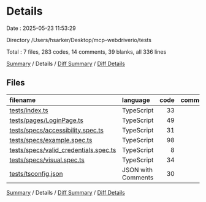 # Details

Date : 2025-05-23 11:53:29

Directory /Users/hsarker/Desktop/mcp-webdriverio/tests

Total : 7 files,  283 codes, 14 comments, 39 blanks, all 336 lines

[Summary](results.md) / Details / [Diff Summary](diff.md) / [Diff Details](diff-details.md)

## Files
| filename | language | code | comment | blank | total |
| :--- | :--- | ---: | ---: | ---: | ---: |
| [tests/index.ts](/tests/index.ts) | TypeScript | 33 | 2 | 4 | 39 |
| [tests/pages/LoginPage.ts](/tests/pages/LoginPage.ts) | TypeScript | 49 | 1 | 5 | 55 |
| [tests/specs/accessibility.spec.ts](/tests/specs/accessibility.spec.ts) | TypeScript | 31 | 1 | 6 | 38 |
| [tests/specs/example.spec.ts](/tests/specs/example.spec.ts) | TypeScript | 98 | 10 | 14 | 122 |
| [tests/specs/valid\_credentials.spec.ts](/tests/specs/valid_credentials.spec.ts) | TypeScript | 8 | 0 | 2 | 10 |
| [tests/specs/visual.spec.ts](/tests/specs/visual.spec.ts) | TypeScript | 34 | 0 | 8 | 42 |
| [tests/tsconfig.json](/tests/tsconfig.json) | JSON with Comments | 30 | 0 | 0 | 30 |

[Summary](results.md) / Details / [Diff Summary](diff.md) / [Diff Details](diff-details.md)